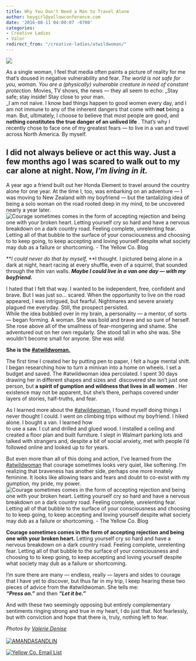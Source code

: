 ```yaml
---
title: Why You Don't Need a Man to Travel Alone
author: heygirl@yellowconference.com
date: '2016-08-11 04:00:07 -0700'
categories:
- Creative Ladies
- Valor
redirect_from: "/creative-ladies/atwildwoman/"
---
```


[![](http://yellowconference.com/wp-content/uploads/2016/08/YOU-DONT-NEED-A-MAN-BLOG-IMAGE-final.jpg)](http://yellowconference.com/wp-content/uploads/2016/08/YOU-DONT-NEED-A-MAN-BLOG-IMAGE-final.jpg)

As a single woman, I feel that media often paints a picture of reality for me that’s doused in negative vulnerability and fear. _The world is not safe for you, woman._ _You are a (physically) vulnerable creature in need of constant protection._ Movies, TV shows, the news — they all seem to echo: _Stay safe; stay inside! Stay close to your man.[  
](http://yellowconference.com/wp-content/uploads/2016/08/ValerieDenisePhotos-70.jpg)_I am not naive. I know bad things happen to good women every day, and I am not immune to any of the inherent dangers that come with **not** being a man. But, ultimately, I choose to believe that _most_ people are good, and **nothing constitutes the true danger of an unlived life** . That’s why I recently chose to face one of my greatest fears — to live in a van and travel across North America. By myself.

## I did not always believe or act this way. Just a few months ago I was scared to walk out to my car alone at night. Now, _I’m living in it._

A year ago a friend built out her Honda Element to travel around the country alone for one year. At the time I, too, was embarking on an adventure — I was moving to New Zealand with my boyfriend — but the tantalizing idea of being a solo woman on the road rooted deep in my mind, to be uncovered nearly a year later.![Courage sometimes comes in the form of accepting rejection and being one with your broken heart. Letting yourself cry so hard and have a nervous breakdown on a dark country road. Feeling complete, unrelenting fear. Letting all of that bubble to the surface of your consciousness and choosing to to keep going, to keep accepting and loving yourself despite what society may dub as a failure or shortcoming. - The Yellow Co. Blog](http://yellowconference.com/wp-content/uploads/2016/08/ValerieDenisePhotos-70.jpg)

**_I could never do that by myself,_ **I thought. I pictured being alone in a dark at night, heart racing at every shuffle, even of a squirrel, that sounded through the thin van walls. **_Maybe I could live in a van one day — with my boyfriend._**

I hated that I felt that way. I wanted to be independent, free, confident and brave. But I was just so… scared. When the opportunity to live on the road appeared, I was intrigued, but fearful. Nightmares and severe anxiety plagued me everyday. Still, the prospect persisted.[  
](http://yellowconference.com/wp-content/uploads/2016/08/ValerieDenisePhotos-69.jpg)While the idea bubbled over in my brain, a personality — a mentor, of sorts — began forming. A woman. She was bold and brave and so sure of herself. She rose above all of the smallness of fear-mongering and shame. She adventured out on her own regularly. She stood tall in who she was. She wouldn’t become small for anyone. She was _wild._

**She is the [#atwildwoman.](http://www.amandasandlin.com/prints/)**

The first time I created her by putting pen to paper, I felt a huge mental shift. I began researching how to turn a minivan into a home on wheels. I set a budget and saved. The #atwildwoman idea percolated. I spent 30 days drawing her in different shapes and sizes and  discovered she isn’t just one person, but **a spirit of gumption and wildness that lives in all women** . Her existence may not be apparent, but she’s there, perhaps covered under layers of stories, half-truths, and fear.

As I learned more about the [#atwildwoman](http://www.amandasandlin.com/prints/), I found myself doing things I never thought I could. I went on climbing trips without my boyfriend. I hiked alone. I bought a van. I learned how  
to use a saw. I cut and drilled and glued wood. I installed a ceiling and created a floor plan and built furniture. I slept in Walmart parking lots and talked with strangers and, despite a bit of social anxiety, met with people I’d followed online and looked up to for years.

But even more than all of this doing and action, I’ve learned from the [#atwildwoman](http://www.amandasandlin.com/prints/) that courage sometimes looks very quiet, like softening. I’m realizing that braveness has another side, perhaps one more innately feminine. It looks like allowing tears and fears and doubt to co-exist with my gumption, my pride, my power.![Courage sometimes comes in the form of accepting rejection and being one with your broken heart. Letting yourself cry so hard and have a nervous breakdown on a dark country road. Feeling complete, unrelenting fear. Letting all of that bubble to the surface of your consciousness and choosing to to keep going, to keep accepting and loving yourself despite what society may dub as a failure or shortcoming. - The Yellow Co. Blog](http://yellowconference.com/wp-content/uploads/2016/08/ValerieDenisePhotos-69.jpg)

**Courage sometimes comes in the form of accepting rejection and being one with your broken heart.** Letting yourself cry so hard and have a nervous breakdown on a dark country road. Feeling complete, unrelenting fear. Letting all of that bubble to the surface of your consciousness and choosing to to keep going, to keep accepting and loving yourself despite what society may dub as a failure or shortcoming.

I’m sure there are many — endless, really — layers and sides to courage that I have yet to discover, but thus far in my trip, I keep hearing these two pieces of advice from the #atwildwoman. She tells me:  
**_“Press on.”_** and then **_“Let it be.”_**

And with these two seemingly opposing but entirely complementary sentiments ringing strong and true in my heart, I do just that. Not fearlessly, but with conviction and hope that there is, truly, nothing left to fear.

_Photos by [Valerie Denise](http://www.valeriedenisephotos.com/)_[  
](http://yellowconference.com/wp-content/uploads/2016/07/EMAIL-LIST.jpg)[  
](http://yellowconference.com/wp-content/uploads/2016/01/AmandaSadlin.jpg)[![AMANDASANDLIN](http://yellowconference.com/wp-content/uploads/2016/08/AMANDASANDLIN.jpg)](http://www.amandasandlin.com/)

[![Yellow Co. Email List](http://yellowconference.com/wp-content/uploads/2016/07/EMAIL-LIST.jpg)](http://yellowconference.us3.list-manage2.com/subscribe?u=3f8e45f74e0653e404965e2ef&id=7cb1ced4ff)
